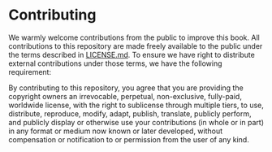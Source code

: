 # Contributing

We warmly welcome contributions from the public to improve this book.
All contributions to this repository are made freely available to the public under
the terms described in [LICENSE.md](LICENSE.md). To ensure we have right to distribute
external contributions under those terms, we have the following requirement:

By contributing to this repository, you agree that you are providing the copyright owners
an irrevocable, perpetual, non-exclusive, fully-paid, worldwide license, with the right to
sublicense through multiple tiers, to use, distribute, reproduce, modify, adapt, publish,
translate, publicly perform, and publicly display or otherwise use your contributions
(in whole or in part) in any format or medium now known or later developed, without compensation
or notification to or permission from the user of any kind.